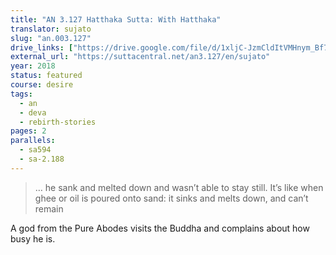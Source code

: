 ```yaml
---
title: "AN 3.127 Hatthaka Sutta: With Hatthaka"
translator: sujato
slug: "an.003.127"
drive_links: ["https://drive.google.com/file/d/1xljC-JzmCldItVMHnym_Bf7d-oX0NUZ6/view?usp=drivesdk"]
external_url: "https://suttacentral.net/an3.127/en/sujato"
year: 2018
status: featured
course: desire
tags:
  - an
  - deva
  - rebirth-stories
pages: 2
parallels:
  - sa594
  - sa-2.188
---
```


> … he sank and melted down and wasn’t able to stay still. It’s like when ghee or oil is poured onto sand: it sinks and melts down, and can’t remain

A god from the Pure Abodes visits the Buddha and complains about how busy he is.

